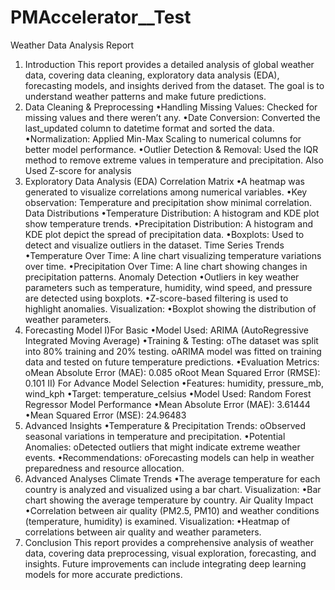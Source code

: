 # PMAccelerator__Test
Weather Data Analysis Report
1. Introduction
This report provides a detailed analysis of global weather data, covering data cleaning, exploratory data analysis (EDA), forecasting models, and insights derived from the dataset. The goal is to understand weather patterns and make future predictions.
2. Data Cleaning & Preprocessing
•Handling Missing Values:
   Checked for missing values and there weren’t any.
•Date Conversion:
   Converted the last_updated column to datetime format and sorted the data.
•Normalization:
    Applied Min-Max Scaling to numerical columns for better model performance.
•Outlier Detection & Removal:
    Used the IQR method to remove extreme values in temperature and precipitation. Also Used Z-score for analysis
3. Exploratory Data Analysis (EDA)
    Correlation Matrix
    •A heatmap was generated to visualize correlations among numerical variables.
    •Key observation: Temperature and precipitation show minimal correlation.
Data Distributions
•Temperature Distribution: A histogram and KDE plot show temperature trends.
•Precipitation Distribution: A histogram and KDE plot depict the spread of precipitation data.
•Boxplots: Used to detect and visualize outliers in the dataset.
Time Series Trends
•Temperature Over Time: A line chart visualizing temperature variations over time.
•Precipitation Over Time: A line chart showing changes in precipitation patterns.
Anomaly Detection
•Outliers in key weather parameters such as temperature, humidity, wind speed, and pressure are detected using boxplots.
•Z-score-based filtering is used to highlight anomalies.
Visualization:
•Boxplot showing the distribution of weather parameters.
4. Forecasting Model
I)For Basic
•Model Used: ARIMA (AutoRegressive Integrated Moving Average)
•Training & Testing:
   oThe dataset was split into 80% training and 20% testing.
   oARIMA model was fitted on training data and tested on future temperature predictions.
•Evaluation Metrics:
   oMean Absolute Error (MAE): 0.085
   oRoot Mean Squared Error (RMSE): 0.101
II) For Advance
Model Selection
•Features: humidity, pressure_mb, wind_kph
•Target: temperature_celsius
•Model Used: Random Forest Regressor
Model Performance
•Mean Absolute Error (MAE): 3.61444
•Mean Squared Error (MSE): 24.96483
5. Advanced Insights
•Temperature & Precipitation Trends:
   oObserved seasonal variations in temperature and precipitation.
•Potential Anomalies:
   oDetected outliers that might indicate extreme weather events.
•Recommendations:
   oForecasting models can help in weather preparedness and resource allocation.
6. Advanced Analyses
Climate Trends
•The average temperature for each country is analyzed and visualized using a bar chart.
Visualization:
•Bar chart showing the average temperature by country.
Air Quality Impact
•Correlation between air quality (PM2.5, PM10) and weather conditions (temperature, humidity) is examined.
Visualization:
•Heatmap of correlations between air quality and weather parameters.
7. Conclusion
This report provides a comprehensive analysis of weather data, covering data preprocessing, visual exploration, forecasting, and insights. Future improvements can include integrating deep learning models for more accurate predictions.
